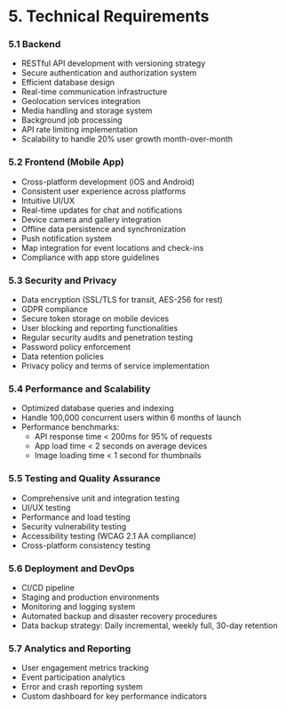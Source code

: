 # 5. Technical Requirements

### 5.1 Backend
- RESTful API development with versioning strategy
- Secure authentication and authorization system
- Efficient database design
- Real-time communication infrastructure
- Geolocation services integration
- Media handling and storage system
- Background job processing
- API rate limiting implementation
- Scalability to handle 20% user growth month-over-month

### 5.2 Frontend (Mobile App)
- Cross-platform development (iOS and Android)
- Consistent user experience across platforms
- Intuitive UI/UX
- Real-time updates for chat and notifications
- Device camera and gallery integration
- Offline data persistence and synchronization
- Push notification system
- Map integration for event locations and check-ins
- Compliance with app store guidelines

### 5.3 Security and Privacy
- Data encryption (SSL/TLS for transit, AES-256 for rest)
- GDPR compliance
- Secure token storage on mobile devices
- User blocking and reporting functionalities
- Regular security audits and penetration testing
- Password policy enforcement
- Data retention policies
- Privacy policy and terms of service implementation

### 5.4 Performance and Scalability
- Optimized database queries and indexing
- Handle 100,000 concurrent users within 6 months of launch
- Performance benchmarks:
  - API response time < 200ms for 95% of requests
  - App load time < 2 seconds on average devices
  - Image loading time < 1 second for thumbnails

### 5.5 Testing and Quality Assurance
- Comprehensive unit and integration testing
- UI/UX testing
- Performance and load testing
- Security vulnerability testing
- Accessibility testing (WCAG 2.1 AA compliance)
- Cross-platform consistency testing

### 5.6 Deployment and DevOps
- CI/CD pipeline
- Staging and production environments
- Monitoring and logging system
- Automated backup and disaster recovery procedures
- Data backup strategy: Daily incremental, weekly full, 30-day retention

### 5.7 Analytics and Reporting
- User engagement metrics tracking
- Event participation analytics
- Error and crash reporting system
- Custom dashboard for key performance indicators

